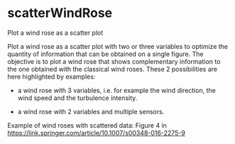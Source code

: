 # scatterWindRose
Plot a wind rose as a scatter plot

Plot a wind rose as a scatter plot with two or three variables to optimize the quantity of information that can be obtained on a single figure. 
The objective is to plot a wind rose that shows complementary information to the one obtained with the classical wind roses. These 2 possibilities are here highlighted by examples:

- a wind rose with 3 variables, i.e. for example the wind direction, the wind speed and the turbulence intensity.

- a wind rose with 2 variables and multiple sensors.

Example of wind roses with scattered data: Figure 4 in https://link.springer.com/article/10.1007/s00348-016-2275-9
